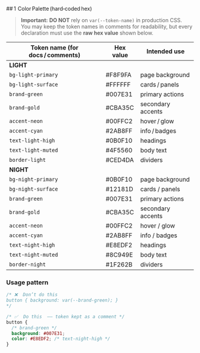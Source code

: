 ## 1  Color Palette (hard‑coded hex)

> **Important:** **DO NOT** rely on `var(--token‑name)` in production CSS.  
> You may keep the token names in comments for readability, but every declaration must use the **raw hex value** shown below.

| Token name (for docs / comments) | Hex value | Intended use |
|----------------------------------|-----------|--------------|
| **LIGHT** |
| `bg‑light‑primary`   | #F8F9FA | page background |
| `bg‑light‑surface`   | #FFFFFF | cards / panels |
| `brand‑green`        | #007E31 | primary actions |
| `brand‑gold`         | #CBA35C | secondary accents |
| `accent‑neon`        | #00FFC2 | hover / glow |
| `accent‑cyan`        | #2AB8FF | info / badges |
| `text‑light‑high`    | #0B0F10 | headings |
| `text‑light‑muted`   | #4F5560 | body text |
| `border‑light`       | #CED4DA | dividers |
| **NIGHT** |
| `bg‑night‑primary`   | #0B0F10 | page background |
| `bg‑night‑surface`   | #12181D | cards / panels |
| `brand‑green`        | #007E31 | primary actions |
| `brand‑gold`         | #CBA35C | secondary accents |
| `accent‑neon`        | #00FFC2 | hover / glow |
| `accent‑cyan`        | #2AB8FF | info / badges |
| `text‑night‑high`    | #E8EDF2 | headings |
| `text‑night‑muted`   | #8C949E | body text |
| `border‑night`       | #1F262B | dividers |



### Usage pattern

```css
/* ❌  Don’t do this
button { background: var(--brand-green); }
*/

/* ✅  Do this  —— token kept as a comment */
button {
  /* brand‑green */
  background: #007E31;
  color: #E8EDF2; /* text‑night‑high */
}
````